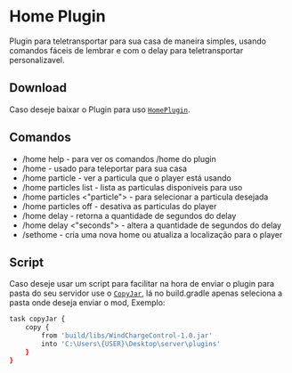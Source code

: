 # Home Plugin

Plugin para teletransportar para sua casa de maneira simples, usando comandos fáceis de lembrar e com o delay para teletransportar personalizavel.

## Download

Caso deseje baixar o Plugin para uso [`HomePlugin`](https://github.com/R4NP3R/HomePlugin/tree/main/build/libs).

## Comandos

* /home help - para ver os comandos /home do plugin
* /home - usado para teleportar para sua casa
* /home particle - ver a particula que o player está usando
* /home particles list - lista as particulas disponiveis para uso
* /home particles <"particle"> - para selecionar a particula desejada
* /home particles off - desativa as particulas do player
* /home delay - retorna a quantidade de segundos do delay
* /home delay <"seconds"> - altera a quantidade de segundos do delay
* /sethome - cria uma nova home ou atualiza a localização para o player

## Script

Caso deseje usar um script para facilitar na hora de enviar o plugin para pasta do seu servidor use o [`CopyJar`](https://github.com/R4NP3R/HomePlugin/blob/main/build.gradle), lá no build.gradle apenas seleciona a pasta onde deseja enviar o mod, Exemplo:

```sh
task copyJar {
    copy {
        from 'build/libs/WindChargeControl-1.0.jar'
        into 'C:\Users\{USER}\Desktop\server\plugins'
    }
}

```




